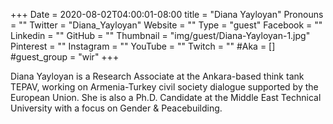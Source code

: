 +++
Date = 2020-08-02T04:00:01-08:00
title = "Diana Yayloyan"
Pronouns = ""
Twitter = "Diana_Yayloyan"
Website = ""
Type = "guest"
Facebook = ""
Linkedin = ""
GitHub = ""
Thumbnail = "img/guest/Diana-Yayloyan-1.jpg"
Pinterest = ""
Instagram = ""
YouTube = ""
Twitch = ""
#Aka = []
#guest_group = "wir"
+++

Diana Yayloyan is a Research Associate at the Ankara-based think tank TEPAV, working on Armenia-Turkey civil society dialogue supported by the European Union. She is also a Ph.D. Candidate at the Middle East Technical University with a focus on Gender & Peacebuilding.
